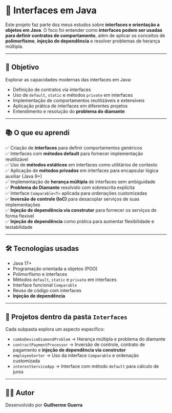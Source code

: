 # 🧩 Interfaces em Java

Este projeto faz parte dos meus estudos sobre **interfaces e orientação a objetos em Java**. O foco foi entender como **interfaces podem ser usadas para definir contratos de comportamento**, além de aplicar os conceitos de **polimorfismo**, **injeção de dependência** e resolver problemas de herança múltipla.

---

## 📌 Objetivo

Explorar as capacidades modernas das interfaces em Java:

- Definição de contratos via interfaces
- Uso de `default`, `static` e métodos `private` em interfaces
- Implementação de comportamentos reutilizáveis e extensíveis
- Aplicação prática de interfaces em diferentes projetos
- Entendimento e resolução do **problema do diamante**

---

## 📚 O que eu aprendi

✅ Criação de **interfaces** para definir comportamentos genéricos  
✅ Interfaces com **métodos default** para fornecer implementação reutilizável  
✅ Uso de **métodos estáticos** em interfaces como utilitários de contexto  
✅ Aplicação de **métodos privados** em interfaces para encapsular lógica auxiliar (Java 9+)  
✅ Implementação de **herança múltipla** de interfaces sem ambiguidade  
✅ **Problema do Diamante** resolvido com sobrescrita explícita  
✅ Interface `Comparable<T>` aplicada para ordenações customizadas  
✅ **Inversão de controle (IoC)** para desacoplar serviços de suas implementações  
✅ **Injeção de dependência via construtor** para fornecer os serviços de forma flexível  
✅ **Injeção de dependência** como prática para aumentar flexibilidade e testabilidade  

---

## 🛠️ Tecnologias usadas

- Java 17+  
- Programação orientada a objetos (POO)  
- Polimorfismo e interfaces  
- Métodos `default`, `static` e `private` em interfaces  
- Interface funcional `Comparable`  
- Reuso de código com interfaces  
- **Injeção de dependência**

---

## 📂 Projetos dentro da pasta `Interfaces`

Cada subpasta explora um aspecto específico:

- `comboDeviceDiamondProblem` → Herança múltipla e problema do diamante  
- `contractPaymentProcessor` → Inversão de controle, contrato de pagamento e **injeção de dependência via construtor**  
- `employeeSorter` → Uso da interface `Comparable` e ordenação customizada  
- `interestServiceApp` → Interface com método `default` para cálculo de juros  

---

## 👨‍💻 Autor

Desenvolvido por **Guilherme Guerra**
